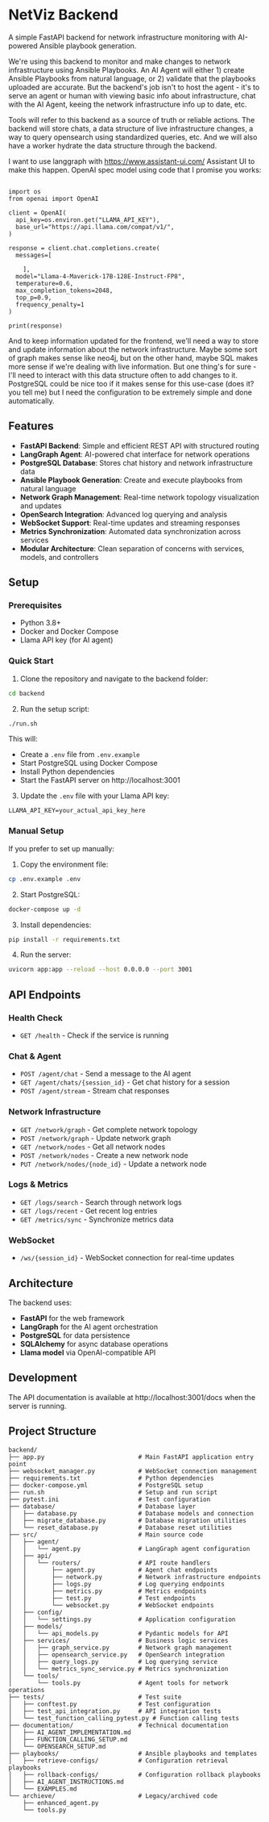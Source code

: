# NetViz Backend

A simple FastAPI backend for network infrastructure monitoring with AI-powered Ansible playbook generation.

We're using this backend to monitor and make changes to network infrastructure using Ansible Playbooks. An AI Agent will either 1) create Ansible Playbooks from natural language, or 2) validate that the playbooks uploaded are accurate. But the backend's job isn't to host the agent - it's to serve an agent or human with viewing basic info about infrastructure, chat with the AI Agent, keeing the network infrastructure info up to date, etc.

Tools will refer to this backend as a source of truth or reliable actions. The backend will store chats, a data structure of live infrastructure changes, a way to query opensearch using standardized queries, etc. And we will also have a worker hydrate the data structure through the backend. 

I want to use langgraph with https://www.assistant-ui.com/ Assistant UI to make this happen. OpenAI spec model using code that I promise you works: 

```

import os
from openai import OpenAI

client = OpenAI(
  api_key=os.environ.get("LLAMA_API_KEY"),
  base_url="https://api.llama.com/compat/v1/",
)

response = client.chat.completions.create(
  messages=[

    ],
  model="Llama-4-Maverick-17B-128E-Instruct-FP8",
  temperature=0.6,
  max_completion_tokens=2048,
  top_p=0.9,
  frequency_penalty=1
)

print(response)

```

And to keep information updated for the frontend, we'll need a way to store and update information about the 
network infrastructure. Maybe some sort of graph makes sense like neo4j, but on the other hand, maybe SQL makes 
more sense if we're dealing with live information. But one thing's for sure - I'll need to interact with this data 
structure often to add changes to it. PostgreSQL could be nice too if it makes sense for this use-case (does it? 
you tell me) but I need the configuration to be extremely simple and done automatically. 

## Features

- **FastAPI Backend**: Simple and efficient REST API with structured routing
- **LangGraph Agent**: AI-powered chat interface for network operations
- **PostgreSQL Database**: Stores chat history and network infrastructure data
- **Ansible Playbook Generation**: Create and execute playbooks from natural language
- **Network Graph Management**: Real-time network topology visualization and updates
- **OpenSearch Integration**: Advanced log querying and analysis
- **WebSocket Support**: Real-time updates and streaming responses
- **Metrics Synchronization**: Automated data synchronization across services
- **Modular Architecture**: Clean separation of concerns with services, models, and controllers

## Setup

### Prerequisites

- Python 3.8+
- Docker and Docker Compose
- Llama API key (for AI agent)

### Quick Start

1. Clone the repository and navigate to the backend folder:
```bash
cd backend
```

2. Run the setup script:
```bash
./run.sh
```

This will:
- Create a `.env` file from `.env.example`
- Start PostgreSQL using Docker Compose
- Install Python dependencies
- Start the FastAPI server on http://localhost:3001

3. Update the `.env` file with your Llama API key:
```
LLAMA_API_KEY=your_actual_api_key_here
```

### Manual Setup

If you prefer to set up manually:

1. Copy the environment file:
```bash
cp .env.example .env
```

2. Start PostgreSQL:
```bash
docker-compose up -d
```

3. Install dependencies:
```bash
pip install -r requirements.txt
```

4. Run the server:
```bash
uvicorn app:app --reload --host 0.0.0.0 --port 3001
```

## API Endpoints

### Health Check
- `GET /health` - Check if the service is running

### Chat & Agent
- `POST /agent/chat` - Send a message to the AI agent
- `GET /agent/chats/{session_id}` - Get chat history for a session
- `POST /agent/stream` - Stream chat responses

### Network Infrastructure
- `GET /network/graph` - Get complete network topology
- `POST /network/graph` - Update network graph
- `GET /network/nodes` - Get all network nodes
- `POST /network/nodes` - Create a new network node
- `PUT /network/nodes/{node_id}` - Update a network node

### Logs & Metrics
- `GET /logs/search` - Search through network logs
- `GET /logs/recent` - Get recent log entries
- `GET /metrics/sync` - Synchronize metrics data

### WebSocket
- `/ws/{session_id}` - WebSocket connection for real-time updates

## Architecture

The backend uses:
- **FastAPI** for the web framework
- **LangGraph** for the AI agent orchestration
- **PostgreSQL** for data persistence
- **SQLAlchemy** for async database operations
- **Llama model** via OpenAI-compatible API

## Development

The API documentation is available at http://localhost:3001/docs when the server is running.

## Project Structure

```
backend/
├── app.py                          # Main FastAPI application entry point
├── websocket_manager.py            # WebSocket connection management
├── requirements.txt                # Python dependencies
├── docker-compose.yml              # PostgreSQL setup
├── run.sh                          # Setup and run script
├── pytest.ini                      # Test configuration
├── database/                       # Database layer
│   ├── database.py                 # Database models and connection
│   ├── migrate_database.py         # Database migration utilities
│   └── reset_database.py           # Database reset utilities
├── src/                            # Main source code
│   ├── agent/
│   │   └── agent.py                # LangGraph agent configuration
│   ├── api/
│   │   └── routers/                # API route handlers
│   │       ├── agent.py            # Agent chat endpoints
│   │       ├── network.py          # Network infrastructure endpoints
│   │       ├── logs.py             # Log querying endpoints
│   │       ├── metrics.py          # Metrics endpoints
│   │       ├── test.py             # Test endpoints
│   │       └── websocket.py        # WebSocket endpoints
│   ├── config/
│   │   └── settings.py             # Application configuration
│   ├── models/
│   │   └── api_models.py           # Pydantic models for API
│   ├── services/                   # Business logic services
│   │   ├── graph_service.py        # Network graph management
│   │   ├── opensearch_service.py   # OpenSearch integration
│   │   ├── query_logs.py           # Log querying service
│   │   └── metrics_sync_service.py # Metrics synchronization
│   └── tools/
│       └── tools.py                # Agent tools for network operations
├── tests/                          # Test suite
│   ├── conftest.py                 # Test configuration
│   ├── test_api_integration.py     # API integration tests
│   └── test_function_calling_pytest.py # Function calling tests
├── documentation/                  # Technical documentation
│   ├── AI_AGENT_IMPLEMENTATION.md
│   ├── FUNCTION_CALLING_SETUP.md
│   └── OPENSEARCH_SETUP.md
├── playbooks/                      # Ansible playbooks and templates
│   ├── retrieve-configs/           # Configuration retrieval playbooks
│   ├── rollback-configs/           # Configuration rollback playbooks
│   ├── AI_AGENT_INSTRUCTIONS.md
│   └── EXAMPLES.md
└── archieve/                       # Legacy/archived code
    ├── enhanced_agent.py
    └── tools.py
```
